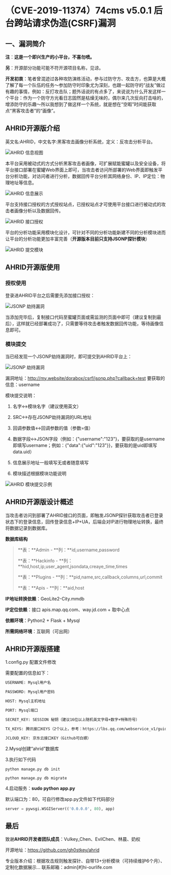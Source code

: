 # （CVE-2019-11374）74cms v5.0.1 后台跨站请求伪造(CSRF)漏洞

## 一、漏洞简介

**注**：**这是一个即兴生产的小平台，不喜勿喷。**

**另**：开源部分功能可能不符开源项目名称，见谅。

**开发初衷**：笔者曾混迹过各种攻防演练活动，参与过防守方、攻击方，也算是大概了解了每一个队伍的任务～参加防守时印象尤为深刻，也跟一起防守的“战友”做过有趣的事情，例如：反打攻击队；题外话说的有点多了，来说说为什么开发这样一个平台：作为一个防守方光看日志固然是枯燥无味的，偶尔来几次反向打击啥的，增添防守的乐趣～所以我想到了做这样一个系统，就是想在“空暇”时间能获取点“黑客攻击者”的“画像”。



## **AHRID开源版介绍**

英文名:AHRID，中文名字:黑客攻击画像分析系统，定义：反攻击分析平台。

![AHRID 信息视图](images/0.png)

本平台采用被动式的方式分析黑客攻击者画像，可扩展赋能蜜罐以及安全设备，将平台接口部署在蜜罐Web界面上即可，当攻击者访问所部署的Web界面即触发平台分析功能，对访问者进行分析，数据回传平台分析其网络身份、IP、IP定位：物理地址等信息。

![AHRID 信息展示](images/1.png)

平台支持接口授权的方式授权站点，已授权站点才可使用平台接口进行被动式的攻击者画像分析以及数据回传。

![AHRID 接口授权](images/2.png)

平台的分析功能采用模块化设计，可针对不同的分析功能新建不同的分析模块进而让平台的分析功能更加丰富完善（**开源版本目前只支持JSONP探针模块**）

![AHRID 提交模块](images/3.png)



## **AHRID开源版使用**

### **授权使用**

登录进AHRID平台之后需要先添加接口授权：

![JSONP 劫持漏洞](images/2.png)

当添加完毕后，复制接口代码至蜜罐页面或需监测的页面中即可（建议复制到最后），这样就已经部署成功了，只需要等待攻击者触发数据回传功能，等待画像信息即可。

### **模块提交**

当已经发现一个JSONP劫持漏洞时，即可提交到AHRID平台上：



![JSONP 劫持漏洞](images/4.png)

漏洞地址：http://my.website/dorabox/csrf/jsonp.php?callback=test 要获取的信息：username

模块提交说明：
1.    名字<->模块名字（建议使用英文）

2.    SRC<->存在JSONP劫持漏洞的URL地址

3.    回调参数值<->回调参数的值（参数=值）

4.    数据字段<->JSON字段（例如：{"username":"123"}，要获取的是username即填写username；例如：{"data":{"uid":"123"}}，要获取的是uid即填写data.uid）

5.    信息展示地址一般填写无或者随意填写

6.    模块描述根据模块功能说明

![AHRID 模块提交示例](images/5.png)



## **AHRID开源版设计概述**

当攻击者访问到部署了AHRID接口的页面，即触发JSONP探针获取攻击者已登录状态下的登录信息，回传登录信息+IP+UA，后端会对IP进行物理地址转换，最终将数据记录到数据库。

**数据库结构**

>**表：**Admin - **列：**id,username,password
>
>**表：**Hackinfo - **列：**hid,host,ip,user_agent,jsondata,creaye_time,times
>
>**表：**Plugins - **列：**pid,name,src,callback,columns,url,commit
>
>**表：**Apis - **列：**aid,host

**IP地址转换依赖**：GeoLite2-City.mmdb

**IP定位依赖**：接口 apis.map.qq.com、way.jd.com + 取中心点

**依赖环境**：Python2 + Flask + Mysql

**所需网络环境**：互联网（可出网）

## **AHRID开源版搭建**

1.config.py 配置文件修改

需要配置的信息如下：

```txt
USERNAME: Mysql用户名

PASSWORD: Mysql用户密码

HOST: Mysql主机地址

PORT: Mysql端口

SECRET_KEY: SESSION 秘钥（建议16位以上随机英文字母+数字+特殊符号）

TX_KEYS: 腾讯接口KEYS（2个以上，参考：https://lbs.qq.com/webservice_v1/guide-ip.html ）

JCLOUD_KEY: 京东云接口KEY（Github可白嫖）
```

2.Mysql创建“ahrid”数据库

3.执行如下代码

```shell
python manage.py db init

python manage.py db migrate
```

4.启动服务：**sudo python app.py**

默认端口为：80，可自行修改app.py文件如下代码部分

```python
server = pywsgi.WSGIServer(('0.0.0.0', 80), app)
```

## **最后**

致谢**AHRID开发者团队成员**：Vulkey_Chen、EvilChen、林晨、奶权

开源地址：https://github.com/gh0stkey/ahrid

专业版本介绍：根据攻击规则触发探针、自带13+分析模块（可持续维护6个月）、定制化数据展示... 联系邮箱：admin[#]hi-ourlife.com
